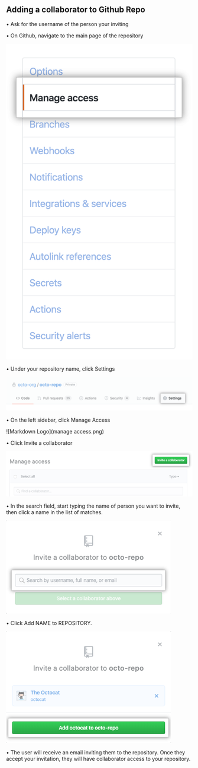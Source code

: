 ## Adding a collaborator to Github Repo

•	Ask for the username of the person your inviting 

•	On Github, navigate to the main page of the repository

![Markdown Logo](manage.png)

•	Under your repository name, click Settings

![Markdown Logo](setting.png)

•	On the left sidebar, click Manage Access

![Markdown Logo](manage access.png)

•	Click Invite a collaborator

![Markdown Logo](invite.png)

•	In the search field, start typing the name of person you want to invite, then click a name in the list of matches.

![Markdown Logo](search.png)

•	Click Add NAME to REPOSITORY.

![Markdown Logo](add.png)

•	The user will receive an email inviting them to the repository. Once they accept your invitation, they will have collaborator access to your repository.

